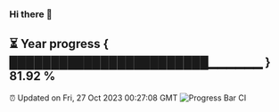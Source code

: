 ### Hi there 👋
⏳ Year progress { ████████████████████████▁▁▁▁▁▁ } 81.92 %
---
⏰ Updated on Fri, 27 Oct 2023 00:27:08 GMT
![Progress Bar CI](https://github.com/Moyi321/Moyi321/workflows/Progress%20Bar%20CI/badge.svg)
